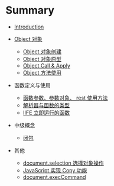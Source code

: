 # Summary

* [Introduction](README.md)

* [Object 对象](./object/_object.md)
  * [Object 对象创建](./object/0.Object-create.md)
  * [Object 对象原型](./object/1.Object-prototype.md)
  * [Object Call & Apply](./object/2.Object-call-apply.md)
  * [Object 方法使用](./object/3.Object-methods.md)
  
* 函数定义与使用  
  * [函数参数、参数对象、 rest 使用方法](./function/0.Arguments-&-Reset.md)
  * [解析器与函数的类型](./function/1.Parser-&-Declaration-of-function.md)
  * [IIFE 立即运行的函数](./function/2.IIFE-function.md)
  
* 中级概念  
  * [闭包](./Intermediate/0.Closure.md)
  
* 其他
  * [document.selection 选择对象操作](./Others/0.Selection.md)
  * [JavaScript 实现 Copy 功能](./Others/1.Js-to-Copy.md)
  * [document.execCommand](./Others/2.document.execCommand.md)




